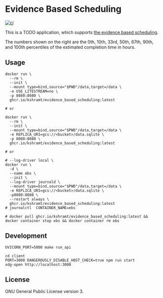 # Evidence Based Scheduling

[![ci](https://github.com/kshramt/evidence_based_scheduling/actions/workflows/ci.yml/badge.svg)](https://github.com/kshramt/evidence_based_scheduling/actions/workflows/ci.yml)

This is a TODO application, which supports [the evidence based scheduling](https://www.joelonsoftware.com/2007/10/26/evidence-based-scheduling/).

The numbers shown on the right are the 0th, 10th, 33rd, 50th, 67th, 90th, and 100th percentiles of the estimated completion time in hours.

## Usage

```
docker run \
  --rm \
  --init \
  --mount type=bind,source="$PWD"/data,target=/data \
  -e USE_LITESTREAM=no \
  -p 8080:8080 \
  ghcr.io/kshramt/evidence_based_scheduling:latest

# or

docker run \
  --rm \
  --init \
  --mount type=bind,source="$PWD"/data,target=/data \
  -e REPLICA_URI=gcs://<bucket>/data.sqlite \
  -p 8080:8080 \
  ghcr.io/kshramt/evidence_based_scheduling:latest

# or

# --log-driver local \
docker run \
  -d \
  --name ebs \
  --init \
  --log-driver journald \
  --mount type=bind,source="$PWD"/data,target=/data \
  -e REPLICA_URI=gcs://<bucket>/data.sqlite \
  -p8080:8080 \
  --restart always \
  ghcr.io/kshramt/evidence_based_scheduling:latest
# journalctl  CONTAINER_NAME=ebs

# docker pull ghcr.io/kshramt/evidence_based_scheduling:latest && docker container stop ebs && docker container rm ebs
```

## Development

```
UVICORN_PORT=5000 make run_api
```

```
cd client
PORT=3000 DANGEROUSLY_DISABLE_HOST_CHECK=true npm run start
xdg-open http://localhost:3000
```

## License

GNU General Public License version 3.
